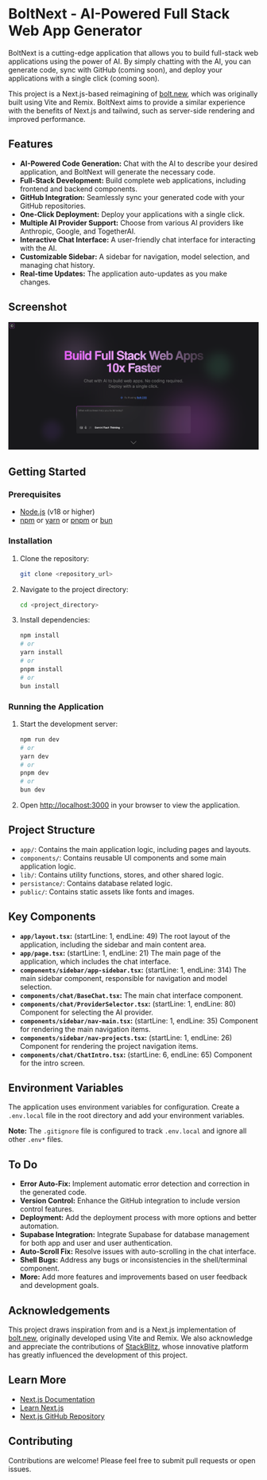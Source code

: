 # BoltNext - AI-Powered Full Stack Web App Generator

BoltNext is a cutting-edge application that allows you to build full-stack web applications using the power of AI. By simply chatting with the AI, you can generate code, sync with GitHub (coming soon), and deploy your applications with a single click (coming soon).

This project is a Next.js-based reimagining of [bolt.new](https://bolt.new), which was originally built using Vite and Remix. BoltNext aims to provide a similar experience with the benefits of Next.js and tailwind, such as server-side rendering and improved performance.

## Features

*   **AI-Powered Code Generation:** Chat with the AI to describe your desired application, and BoltNext will generate the necessary code.
*   **Full-Stack Development:** Build complete web applications, including frontend and backend components.
*   **GitHub Integration:** Seamlessly sync your generated code with your GitHub repositories.
*   **One-Click Deployment:** Deploy your applications with a single click.
*   **Multiple AI Provider Support:** Choose from various AI providers like Anthropic, Google, and TogetherAI.
*   **Interactive Chat Interface:** A user-friendly chat interface for interacting with the AI.
*   **Customizable Sidebar:** A sidebar for navigation, model selection, and managing chat history.
*   **Real-time Updates:** The application auto-updates as you make changes.

## Screenshot

![Application Screenshot](/public/screenshot.png)

## Getting Started

### Prerequisites

*   [Node.js](https://nodejs.org/) (v18 or higher)
*   [npm](https://www.npmjs.com/) or [yarn](https://yarnpkg.com/) or [pnpm](https://pnpm.io/) or [bun](https://bun.sh/)

### Installation

1.  Clone the repository:

    ```bash
    git clone <repository_url>
    ```
2.  Navigate to the project directory:

    ```bash
    cd <project_directory>
    ```
3.  Install dependencies:

    ```bash
    npm install
    # or
    yarn install
    # or
    pnpm install
    # or
    bun install
    ```

### Running the Application

1.  Start the development server:

    ```bash
    npm run dev
    # or
    yarn dev
    # or
    pnpm dev
    # or
    bun dev
    ```
2.  Open [http://localhost:3000](http://localhost:3000) in your browser to view the application.

## Project Structure

*   `app/`: Contains the main application logic, including pages and layouts.
*   `components/`: Contains reusable UI components and some main application logic.
*   `lib/`: Contains utility functions, stores, and other shared logic.
*   `persistance/`: Contains database related logic.
*   `public/`: Contains static assets like fonts and images.

## Key Components

*   **`app/layout.tsx`:** (startLine: 1, endLine: 49) The root layout of the application, including the sidebar and main content area.
*   **`app/page.tsx`:** (startLine: 1, endLine: 21) The main page of the application, which includes the chat interface.
*   **`components/sidebar/app-sidebar.tsx`:** (startLine: 1, endLine: 314) The main sidebar component, responsible for navigation and model selection.
*   **`components/chat/BaseChat.tsx`:** The main chat interface component.
*   **`components/chat/ProviderSelector.tsx`:** (startLine: 1, endLine: 80) Component for selecting the AI provider.
*   **`components/sidebar/nav-main.tsx`:** (startLine: 1, endLine: 35) Component for rendering the main navigation items.
*   **`components/sidebar/nav-projects.tsx`:** (startLine: 1, endLine: 26) Component for rendering the project navigation items.
*   **`components/chat/ChatIntro.tsx`:** (startLine: 6, endLine: 65) Component for the intro screen.

## Environment Variables

The application uses environment variables for configuration. Create a `.env.local` file in the root directory and add your environment variables.

**Note:** The `.gitignore` file is configured to track `.env.local` and ignore all other `.env*` files.

## To Do

*   **Error Auto-Fix:** Implement automatic error detection and correction in the generated code.
*   **Version Control:** Enhance the GitHub integration to include version control features.
*   **Deployment:** Add the deployment process with more options and better automation.
*   **Supabase Integration:** Integrate Supabase for database management for both app and user and user authentication.
*   **Auto-Scroll Fix:** Resolve issues with auto-scrolling in the chat interface.
*   **Shell Bugs:** Address any bugs or inconsistencies in the shell/terminal component.
*   **More:** Add more features and improvements based on user feedback and development goals.

## Acknowledgements

This project draws inspiration from and is a Next.js implementation of [bolt.new](https://bolt.new), originally developed using Vite and Remix. We also acknowledge and appreciate the contributions of [StackBlitz](https://stackblitz.com/), whose innovative platform has greatly influenced the development of this project.

## Learn More

*   [Next.js Documentation](https://nextjs.org/docs)
*   [Learn Next.js](https://nextjs.org/learn)
*   [Next.js GitHub Repository](https://github.com/vercel/next.js)

## Contributing

Contributions are welcome! Please feel free to submit pull requests or open issues.
